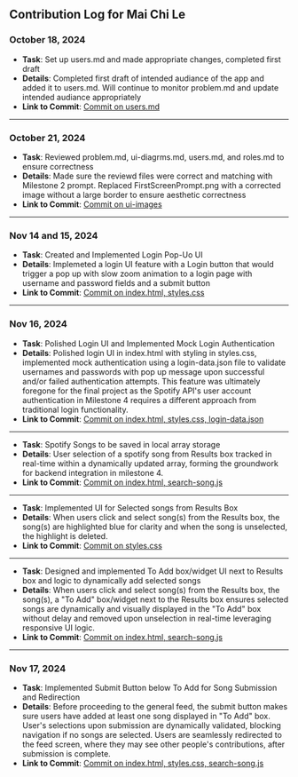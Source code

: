 ## Contribution Log for Mai Chi Le

### October 18, 2024
- **Task**: Set up users.md and made appropriate changes, completed first draft
- **Details**: Completed first draft of intended audiance of the app and added it to users.md. Will continue to monitor problem.md and update intended audiance appropriately
- **Link to Commit**: [Commit on users.md](https://github.com/lucyzhang04/326Project/commit/dab73481ae91a9e9e54e9ce149338812e51c980e)

---

### October 21, 2024
- **Task**: Reviewed problem.md, ui-diagrms.md, users.md, and roles.md to ensure correctness
- **Details**: Made sure the reviewd files were correct and matching with Milestone 2 prompt. Replaced FirstScreenPrompt.png with a corrected image without a large border to ensure aesthetic correctness
- **Link to Commit**: [Commit on ui-images](https://github.com/lucyzhang04/326Project/commit/ab89fade07d1cda659e2cb59c90f17506eebde5c)

---

### Nov 14 and 15, 2024
- **Task**: Created and Implemented Login Pop-Uo UI
- **Details**: Implemeted a login UI feature with a Login button that would trigger a pop up with slow zoom animation to a login page with username and password fields and a submit button
- **Link to Commit**: [Commit on index.html, styles.css](https://github.com/lucyzhang04/326Project/commit/6fb51649858458688cf01d4e7c4a762cbec188d9)

---

### Nov 16, 2024
- **Task**: Polished Login UI and Implemented Mock Login Authentication
- **Details**: Polished login UI in index.html with styling in styles.css, implemented mock authentication using a login-data.json file to validate usernames and passwords with pop up message upon successful and/or failed authentication attempts. This feature was ultimately foregone for the final project as the Spotify API's user account authentication in Milestone 4 requires a different approach from traditional login functionality. 
- **Link to Commit**: [Commit on index.html, styles.css, login-data.json](https://github.com/lucyzhang04/326Project/commit/98892c83200668c8dd75f6b2b60218c8c7805881)

---

- **Task**: Spotify Songs to be saved in local array storage
- **Details**: User selection of a spotify song from Results box tracked in real-time within a dynamically updated array, forming the groundwork for backend integration in milestone 4. 
- **Link to Commit**: [Commit on index.html, search-song.js](https://github.com/lucyzhang04/326Project/commit/d31114176d8768a45f2ce50e8c61cf3227eae461)

---

- **Task**: Implemented UI for Selected songs from Results Box
- **Details**: When users click and select song(s) from the Results box, the song(s) are highlighted blue for clarity and when the song is unselected, the highlight is deleted. 
- **Link to Commit**: [Commit on styles.css](https://github.com/lucyzhang04/326Project/commit/66741bac5ba0a99ef522569895d4deea1151b82f)

---

- **Task**: Designed and implemented To Add box/widget UI next to Results box and logic to dynamically add selected songs
- **Details**: When users click and select song(s) from the Results box, the song(s), a "To Add" box/widget next to the Results box ensures selected songs are dynamically and visually displayed in the "To Add" box without delay and removed upon unselection in real-time leveraging responsive UI logic.
- **Link to Commit**: [Commit on index.html, search-song.js](https://github.com/lucyzhang04/326Project/commit/cee3fbf558e0e58073a7959e624061c56700e318)

---

### Nov 17, 2024
- **Task**: Implemented Submit Button below To Add for Song Submission and Redirection 
- **Details**: Before proceeding to the general feed, the submit button makes sure users have added at least one song displayed in "To Add" box. User's selections upon submission are dynamically validated, blocking navigation if no songs are selected. Users are seamlessly redirected to the feed screen, where they may see other people's contributions, after submission is complete.
- **Link to Commit**: [Commit on index.html, styles.css, search-song.js](https://github.com/lucyzhang04/326Project/commit/ff36b9b492b24c50c2c0b33517a084a419a4bf02)